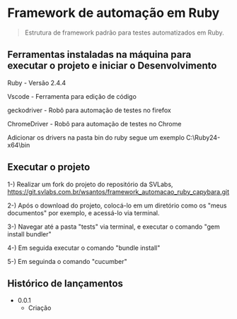 # Framework de automação em Ruby
> Estrutura de framework padrão para testes automatizados em Ruby.

## Ferramentas instaladas na máquina para executar o projeto e iniciar o Desenvolvimento

Ruby - Versão 2.4.4

Vscode - Ferramenta para edição de código

geckodriver - Robô para automação de testes no firefox

ChromeDriver - Robô para automação de testes no Chrome

Adicionar os drivers na pasta bin do ruby segue um exemplo C:\Ruby24-x64\bin

## Executar o projeto

 1-) Realizar um fork do projeto do repositório da SVLabs,
https://git.svlabs.com.br/wsantos/framework_automacao_ruby_capybara.git

 2-) Após o download do projeto, colocá-lo em um diretório como os "meus documentos" por exemplo, e acessá-lo via terminal.
 
 3-) Navegar até a pasta "tests" via terminal, e executar o comando "gem install bundler"
 
 4-) Em seguida executar o comando "bundle install"
 
 5-) Em seguinda o comando "cucumber"

## Histórico de lançamentos

* 0.0.1
    * Criação


[npm-image]: https://img.shields.io/npm/v/datadog-metrics.svg?style=flat-square
[npm-url]: https://npmjs.org/package/datadog-metrics
[npm-downloads]: https://img.shields.io/npm/dm/datadog-metrics.svg?style=flat-square
[travis-image]: https://img.shields.io/travis/dbader/node-datadog-metrics/master.svg?style=flat-square
[travis-url]: https://travis-ci.org/dbader/node-datadog-metrics
[wiki]: https://github.com/seunome/seuprojeto/wiki
